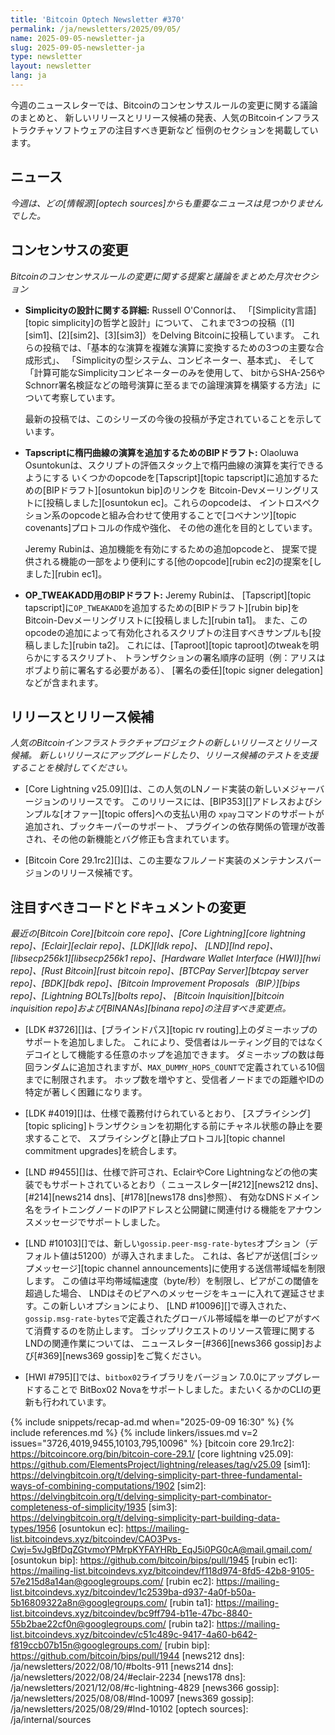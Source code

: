 ```yaml
---
title: 'Bitcoin Optech Newsletter #370'
permalink: /ja/newsletters/2025/09/05/
name: 2025-09-05-newsletter-ja
slug: 2025-09-05-newsletter-ja
type: newsletter
layout: newsletter
lang: ja
---
```


今週のニュースレターでは、Bitcoinのコンセンサスルールの変更に関する議論のまとめと、
新しいリリースとリリース候補の発表、人気のBitcoinインフラストラクチャソフトウェアの注目すべき更新など
恒例のセクションを掲載しています。

## ニュース

_今週は、どの[情報源][optech sources]からも重要なニュースは見つかりませんでした。_

## コンセンサスの変更

_Bitcoinのコンセンサスルールの変更に関する提案と議論をまとめた月次セクション_

- **Simplicityの設計に関する詳細:** Russell O'Connorは、
  「[Simplicity言語][topic simplicity]の哲学と設計」について、
  これまで3つの投稿（[1][sim1]、[2][sim2]、[3][sim3]）をDelving Bitcoinに投稿しています。
  これらの投稿では、「基本的な演算を複雑な演算に変換するための3つの主要な合成形式」、
  「Simplicityの型システム、コンビネーター、基本式」、
  そして「計算可能なSimplicityコンビネーターのみを使用して、
  bitからSHA-256やSchnorr署名検証などの暗号演算に至るまでの論理演算を構築する方法」について考察しています。

  最新の投稿では、このシリーズの今後の投稿が予定されていることを示しています。

- **Tapscriptに楕円曲線の演算を追加するためのBIPドラフト:**
  Olaoluwa Osuntokunは、スクリプトの評価スタック上で楕円曲線の演算を実行できるようにする
  いくつかのopcodeを[Tapscript][topic tapscript]に追加するための[BIPドラフト][osuntokun bip]のリンクを
  Bitcoin-Devメーリングリストに[投稿しました][osuntokun ec]。これらのopcodeは、
  イントロスペクション系のopcodeと組み合わせて使用することで[コベナンツ][topic covenants]プロトコルの作成や強化、
  その他の進化を目的としています。

  Jeremy Rubinは、追加機能を有効にするための追加opcodeと、
  提案で提供される機能の一部をより便利にする[他のopcode][rubin ec2]の提案を[しました][rubin ec1]。

- **OP_TWEAKADD用のBIPドラフト:** Jeremy Rubinは、
  [Tapscript][topic tapscript]に`OP_TWEAKADD`を追加するための[BIPドラフト][rubin bip]を
  Bitcoin-Devメーリングリストに[投稿しました][rubin ta1]。
  また、このopcodeの追加によって有効化されるスクリプトの注目すべきサンプルも[投稿しました][rubin ta2]。
  これには、[Taproot][topic taproot]のtweakを明らかにするスクリプト、
  トランザクションの署名順序の証明（例：アリスはボブより前に署名する必要がある）、
  [署名の委任][topic signer delegation]などが含まれます。

## リリースとリリース候補

_人気のBitcoinインフラストラクチャプロジェクトの新しいリリースとリリース候補。
新しいリリースにアップグレードしたり、リリース候補のテストを支援することを検討してください。_

- [Core Lightning v25.09][]は、この人気のLNノード実装の新しいメジャーバージョンのリリースです。
  このリリースには、[BIP353][]アドレスおよびシンプルな[オファー][topic offers]への支払い用の
  `xpay`コマンドのサポートが追加され、ブックキーパーのサポート、
  プラグインの依存関係の管理が改善され、その他の新機能とバグ修正も含まれています。

- [Bitcoin Core 29.1rc2][]は、この主要なフルノード実装のメンテナンスバージョンのリリース候補です。

## 注目すべきコードとドキュメントの変更

_最近の[Bitcoin Core][bitcoin core repo]、[Core
Lightning][core lightning repo]、[Eclair][eclair repo]、[LDK][ldk repo]、
[LND][lnd repo]、[libsecp256k1][libsecp256k1 repo]、[Hardware Wallet
Interface (HWI)][hwi repo]、[Rust Bitcoin][rust bitcoin repo]、[BTCPay
Server][btcpay server repo]、[BDK][bdk repo]、[Bitcoin Improvement
Proposals（BIP）][bips repo]、[Lightning BOLTs][bolts repo]、
[Bitcoin Inquisition][bitcoin inquisition repo]および[BINANAs][binana repo]の注目すべき変更点。_

- [LDK #3726][]は、[ブラインドパス][topic rv routing]上のダミーホップのサポートを追加しました。
  これにより、受信者はルーティング目的ではなくデコイとして機能する任意のホップを追加できます。
  ダミーホップの数は毎回ランダムに追加されますが、`MAX_DUMMY_HOPS_COUNT`で定義されている10個までに制限されます。
  ホップ数を増やすと、受信者ノードまでの距離やIDの特定が著しく困難になります。

- [LDK #4019][]は、仕様で義務付けられているとおり、
  [スプライシング][topic splicing]トランザクションを初期化する前にチャネル状態の静止を要求することで、
  スプライシングと[静止プロトコル][topic channel commitment upgrades]を統合します。

- [LND #9455][]は、仕様で許可され、EclairやCore Lightningなどの他の実装でもサポートされているとおり（
  ニュースレター[#212][news212 dns]、[#214][news214 dns]、[#178][news178 dns]参照）、
  有効なDNSドメイン名をライトニングノードのIPアドレスと公開鍵に関連付ける機能をアナウンスメッセージでサポートしました。

- [LND #10103][]では、新しい`gossip.peer-msg-rate-bytes`オプション（デフォルト値は51200）が導入されまました。
  これは、各ピアが送信[ゴシップメッセージ][topic channel announcements]に使用する送信帯域幅を制限します。
  この値は平均帯域幅速度（byte/秒）を制限し、ピアがこの閾値を超過した場合、
  LNDはそのピアへのメッセージをキューに入れて遅延させます。この新しいオプションにより、
  [LND #10096][]で導入された、`gossip.msg-rate-bytes`で定義されたグローバル帯域幅を単一のピアがすべて消費するのを防止します。
  ゴシップリクエストのリソース管理に関するLNDの関連作業については、
  ニュースレター[#366][news366 gossip]および[#369][news369 gossip]をご覧ください。

- [HWI #795][]では、`bitbox02`ライブラリをバージョン 7.0.0にアップグレードすることで
  BitBox02 Novaをサポートしました。またいくるかのCLIの更新も行われています。

{% include snippets/recap-ad.md when="2025-09-09 16:30" %}
{% include references.md %}
{% include linkers/issues.md v=2 issues="3726,4019,9455,10103,795,10096" %}
[bitcoin core 29.1rc2]: https://bitcoincore.org/bin/bitcoin-core-29.1/
[core lightning v25.09]: https://github.com/ElementsProject/lightning/releases/tag/v25.09
[sim1]: https://delvingbitcoin.org/t/delving-simplicity-part-three-fundamental-ways-of-combining-computations/1902
[sim2]: https://delvingbitcoin.org/t/delving-simplicity-part-combinator-completeness-of-simplicity/1935
[sim3]: https://delvingbitcoin.org/t/delving-simplicity-part-building-data-types/1956
[osuntokun ec]: https://mailing-list.bitcoindevs.xyz/bitcoindev/CAO3Pvs-Cwj=5vJgBfDqZGtvmoYPMrpKYFAYHRb_EqJ5i0PG0cA@mail.gmail.com/
[osuntokun bip]: https://github.com/bitcoin/bips/pull/1945
[rubin ec1]: https://mailing-list.bitcoindevs.xyz/bitcoindev/f118d974-8fd5-42b8-9105-57e215d8a14an@googlegroups.com/
[rubin ec2]: https://mailing-list.bitcoindevs.xyz/bitcoindev/1c2539ba-d937-4a0f-b50a-5b16809322a8n@googlegroups.com/
[rubin ta1]: https://mailing-list.bitcoindevs.xyz/bitcoindev/bc9ff794-b11e-47bc-8840-55b2bae22cf0n@googlegroups.com/
[rubin ta2]: https://mailing-list.bitcoindevs.xyz/bitcoindev/c51c489c-9417-4a60-b642-f819ccb07b15n@googlegroups.com/
[rubin bip]: https://github.com/bitcoin/bips/pull/1944
[news212 dns]: /ja/newsletters/2022/08/10/#bolts-911
[news214 dns]: /ja/newsletters/2022/08/24/#eclair-2234
[news178 dns]: /ja/newsletters/2021/12/08/#c-lightning-4829
[news366 gossip]: /ja/newsletters/2025/08/08/#lnd-10097
[news369 gossip]: /ja/newsletters/2025/08/29/#lnd-10102
[optech sources]: /ja/internal/sources